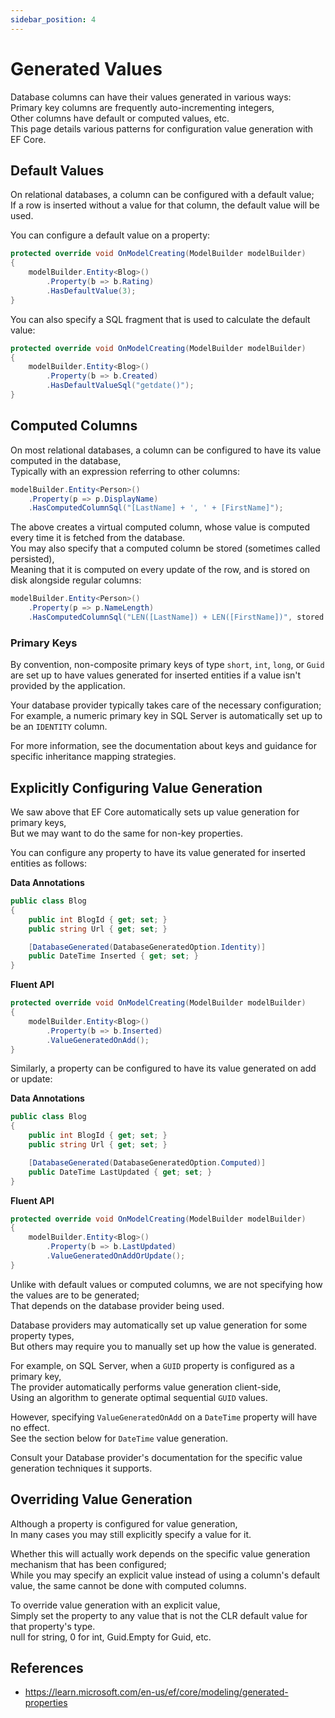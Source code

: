 ```yaml
---
sidebar_position: 4
---
```


# Generated Values

Database columns can have their values generated in various ways:  
Primary key columns are frequently auto-incrementing integers,  
Other columns have default or computed values, etc.  
This page details various patterns for configuration value generation with EF Core.

## Default Values

On relational databases, a column can be configured with a default value;  
If a row is inserted without a value for that column, the default value will be used.

You can configure a default value on a property:

```cs
protected override void OnModelCreating(ModelBuilder modelBuilder)
{
    modelBuilder.Entity<Blog>()
        .Property(b => b.Rating)
        .HasDefaultValue(3);
}
```

You can also specify a SQL fragment that is used to calculate the default value:

```cs
protected override void OnModelCreating(ModelBuilder modelBuilder)
{
    modelBuilder.Entity<Blog>()
        .Property(b => b.Created)
        .HasDefaultValueSql("getdate()");
}
```

## Computed Columns

On most relational databases, a column can be configured to have its value computed in the database,  
Typically with an expression referring to other columns:

```cs
modelBuilder.Entity<Person>()
    .Property(p => p.DisplayName)
    .HasComputedColumnSql("[LastName] + ', ' + [FirstName]");
```

The above creates a virtual computed column, whose value is computed every time it is fetched from the database.  
You may also specify that a computed column be stored (sometimes called persisted),  
Meaning that it is computed on every update of the row, and is stored on disk alongside regular columns:

```cs
modelBuilder.Entity<Person>()
    .Property(p => p.NameLength)
    .HasComputedColumnSql("LEN([LastName]) + LEN([FirstName])", stored: true);
```

### Primary Keys

By convention, non-composite primary keys of type `short`, `int`, `long`, or `Guid` are set up to have values generated for inserted entities if a value isn't provided by the application.

Your database provider typically takes care of the necessary configuration;  
For example, a numeric primary key in SQL Server is automatically set up to be an `IDENTITY` column.

For more information, see the documentation about keys and guidance for specific inheritance mapping strategies.

## Explicitly Configuring Value Generation

We saw above that EF Core automatically sets up value generation for primary keys,  
But we may want to do the same for non-key properties.

You can configure any property to have its value generated for inserted entities as follows:

**Data Annotations**

```cs
public class Blog
{
    public int BlogId { get; set; }
    public string Url { get; set; }

    [DatabaseGenerated(DatabaseGeneratedOption.Identity)]
    public DateTime Inserted { get; set; }
}
```

**Fluent API**

```cs
protected override void OnModelCreating(ModelBuilder modelBuilder)
{
    modelBuilder.Entity<Blog>()
        .Property(b => b.Inserted)
        .ValueGeneratedOnAdd();
}
```

Similarly, a property can be configured to have its value generated on add or update:

**Data Annotations**

```cs
public class Blog
{
    public int BlogId { get; set; }
    public string Url { get; set; }

    [DatabaseGenerated(DatabaseGeneratedOption.Computed)]
    public DateTime LastUpdated { get; set; }
}
```

**Fluent API**

```cs
protected override void OnModelCreating(ModelBuilder modelBuilder)
{
    modelBuilder.Entity<Blog>()
        .Property(b => b.LastUpdated)
        .ValueGeneratedOnAddOrUpdate();
}
```

Unlike with default values or computed columns, we are not specifying how the values are to be generated;  
That depends on the database provider being used.

Database providers may automatically set up value generation for some property types,  
But others may require you to manually set up how the value is generated.

For example, on SQL Server, when a `GUID` property is configured as a primary key,  
The provider automatically performs value generation client-side,  
Using an algorithm to generate optimal sequential `GUID` values.

However, specifying `ValueGeneratedOnAdd` on a `DateTime` property will have no effect.  
See the section below for `DateTime` value generation.

<!-- Similarly, `byte[]` properties that are configured as generated on add or update and marked as concurrency tokens are set up with the `rowversion` data type, so that values are automatically generated in the database.
However, specifying `ValueGeneratedOnAdd` has no effect. -->

Consult your Database provider's documentation for the specific value generation techniques it supports.

## Overriding Value Generation

Although a property is configured for value generation,  
In many cases you may still explicitly specify a value for it.

Whether this will actually work depends on the specific value generation mechanism that has been configured;  
While you may specify an explicit value instead of using a column's default value, the same cannot be done with computed columns.

To override value generation with an explicit value,  
Simply set the property to any value that is not the CLR default value for that property's type.  
null for string, 0 for int, Guid.Empty for Guid, etc.

## References

- https://learn.microsoft.com/en-us/ef/core/modeling/generated-properties

